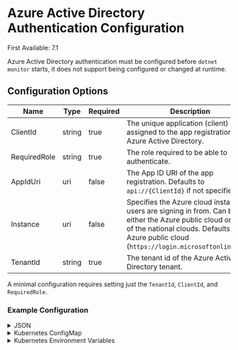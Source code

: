 # Azure Active Directory Authentication Configuration

First Available: 7.1

Azure Active Directory authentication must be configured before `dotnet monitor` starts, it does not support being configured or changed at runtime.

## Configuration Options

| Name | Type | Required | Description |
|---|---|---|---|
| ClientId | string | true | The unique application (client) id assigned to the app registration in Azure Active Directory. |
| RequiredRole | string | true | The role required to be able to authenticate. |
| AppIdUri | uri | false | The App ID URI of the app registration. Defaults to `api://{ClientId}` if not specified. |
| Instance | uri | false | Specifies the Azure cloud instance users are signing in from. Can be either the Azure public cloud or one of the national clouds. Defaults to the Azure public cloud (`https://login.microsoftonline.com`). |
| TenantId | string | true | The tenant id of the Azure Active Directory tenant. |

A minimal configuration requires setting just the `TenantId`, `ClientId`, and `RequiredRole`.

### Example Configuration

<details>
  <summary>JSON</summary>

  ```json
  {
      "Authentication": {
          "AzureAd": {
            "TenantId": "60513f32-8f2d-48ec-9f96-21138b206dfb",
            "ClientId": "5eaf6ccc-e8c1-47c6-a68c-a6453172c655",
            "RequiredRole": "Application.Access"
          }
      }
  }
  ```
</details>

<details>
  <summary>Kubernetes ConfigMap</summary>

  ```yaml
  Authentication__AzureAd__TenantId: "60513f32-8f2d-48ec-9f96-21138b206dfb"
  Authentication__AzureAd__ClientId: "5eaf6ccc-e8c1-47c6-a68c-a6453172c655"
  Authentication__AzureAd__RequiredRole: "Application.Access"
  ```
</details>

<details>
  <summary>Kubernetes Environment Variables</summary>

  ```yaml
  - name: DotnetMonitor_Authentication__AzureAd__TenantId
    value: "60513f32-8f2d-48ec-9f96-21138b206dfb"
  - name: DotnetMonitor_Authentication__AzureAd__ClientId
    value: "5eaf6ccc-e8c1-47c6-a68c-a6453172c655"
  - name: DotnetMonitor_Authentication__AzureAd__RequiredRole
    value: "Application.Access"
  ```
</details>
